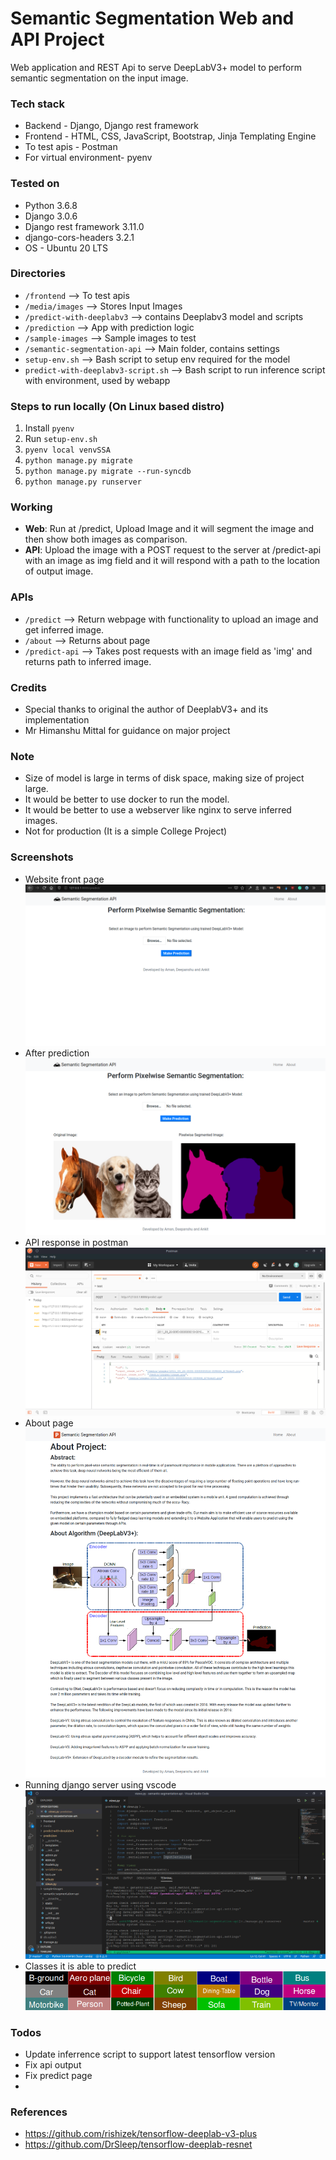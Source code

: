 # Semantic Segmentation Web and API Project
Web application and REST Api to serve DeepLabV3+ model to perform semantic segmentation on the input image.

### Tech stack
- Backend - Django, Django rest framework
- Frontend - HTML, CSS, JavaScript, Bootstrap, Jinja Templating Engine
- To test apis - Postman
- For virtual environment- pyenv

### Tested on
- Python 3.6.8
- Django 3.0.6
- Django rest framework 3.11.0
- django-cors-headers 3.2.1
- OS - Ubuntu 20 LTS 

### Directories
- `/frontend` --> To test apis 
- `/media/images` --> Stores Input Images
- `/predict-with-deeplabv3` --> contains Deeplabv3 model and scripts
- `/prediction` --> App with prediction logic
- `/sample-images` --> Sample images to test
- `/semantic-segmentation-api` --> Main folder, contains settings 
- `setup-env.sh` --> Bash script to setup env required for the model
- `predict-with-deeplabv3-script.sh` --> Bash script to run inference script with environment, used by webapp 

### Steps to run locally (On Linux based distro)
1. Install `pyenv`
2. Run `setup-env.sh`
3. `pyenv local venvSSA`
3. `python manage.py migrate`
4. `python manage.py migrate --run-syncdb`
5. `python manage.py runserver`

### Working
- **Web**: Run at /predict, Upload Image and it will segment the image and then show both images as comparison.
- **API**: Upload the image with a POST request to the server at /predict-api with an image as img field and it will respond with a path to the location of output image. 

### APIs
- `/predict` --> Return webpage with functionality to upload an image and get inferred image.
- `/about` --> Returns about page
- `/predict-api` --> Takes post requests with an image field as 'img' and returns path to inferred image.

### Credits
- Special thanks to original the author of DeeplabV3+ and its implementation
- Mr Himanshu Mittal for guidance on major project

### Note
- Size of model is large in terms of disk space, making size of project large.
- It would be better to use docker to run the model.
- It would be better to use a webserver like nginx to serve inferred images.
- Not for production (It is a simple College Project)

### Screenshots
- Website front page
![GitHub Logo](/screenshots/ss_front_page.png)
- After prediction
![GitHub Logo](/screenshots/ss-output.png)
- API response in postman
![GitHub Logo](/screenshots/Screenshot_postman.png)
- About page
![GitHub Logo](/screenshots/ss-about-page.png)
- Running django server using vscode
![GitHub Logo](/screenshots/Screenshot_code.png)
- Classes it is able to predict
![GitHub Logo](/predict-with-deeplabv3/colour_scheme.png)

### Todos
- Update inferrence script to support latest tensorflow version
- Fix api output 
- Fix predict page
- 

### References
- https://github.com/rishizek/tensorflow-deeplab-v3-plus
- https://github.com/DrSleep/tensorflow-deeplab-resnet 
